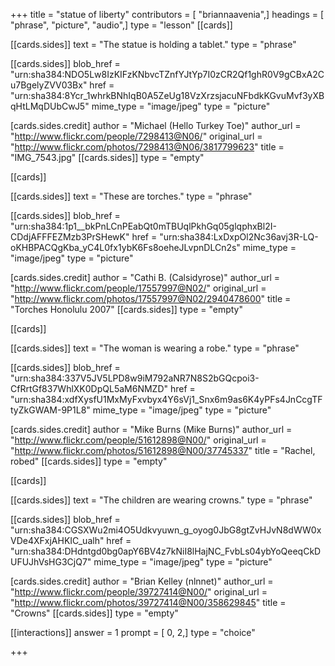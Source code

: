 +++
title = "statue of liberty"
contributors = [ "briannaavenia",]
headings = [ "phrase", "picture", "audio",]
type = "lesson"
[[cards]]

[[cards.sides]]
text = "The statue is holding a tablet."
type = "phrase"

[[cards.sides]]
blob_href = "urn:sha384:NDO5Lw8IzKIFzKNbvcTZnfYJtYp7I0zCR2Qf1ghR0V9gCBxA2Cu7BgelyZVV03Bx"
href = "urn:sha384:8Ycr_1whrkBNhIqB0A5ZeUg18VzXrzsjacuNFbdkKGvuMvf3yXBqHtLMqDUbCwJ5"
mime_type = "image/jpeg"
type = "picture"

[cards.sides.credit]
author = "Michael (Hello Turkey Toe)"
author_url = "http://www.flickr.com/people/7298413@N06/"
original_url = "http://www.flickr.com/photos/7298413@N06/3817799623"
title = "IMG_7543.jpg"
[[cards.sides]]
type = "empty"

[[cards]]

[[cards.sides]]
text = "These are torches."
type = "phrase"

[[cards.sides]]
blob_href = "urn:sha384:1p1__bkPnLCnPEabQt0mTBUqlPkhGq05glqphxBl2I-CDdjAFFFEZMzb3PrSHewK"
href = "urn:sha384:LxDxpOl2Nc36avj3R-LQ-oKHBPACQgKba_yC4L0fx1ybK6Fs8oeheJLvpnDLCn2s"
mime_type = "image/jpeg"
type = "picture"

[cards.sides.credit]
author = "Cathi B. (Calsidyrose)"
author_url = "http://www.flickr.com/people/17557997@N02/"
original_url = "http://www.flickr.com/photos/17557997@N02/2940478600"
title = "Torches Honolulu 2007"
[[cards.sides]]
type = "empty"

[[cards]]

[[cards.sides]]
text = "The woman is wearing a robe."
type = "phrase"

[[cards.sides]]
blob_href = "urn:sha384:337V5JV5LPD8w9iM792aNR7N8S2bGQcpoi3-CfRrtGf837WhlXK0DpQL5aM6NMZD"
href = "urn:sha384:xdfXysfU1MxMyFxvbyx4Y6sVj1_Snx6m9as6K4yPFs4JnCcgTFtyZkGWAM-9P1L8"
mime_type = "image/jpeg"
type = "picture"

[cards.sides.credit]
author = "Mike Burns (Mike Burns)"
author_url = "http://www.flickr.com/people/51612898@N00/"
original_url = "http://www.flickr.com/photos/51612898@N00/37745337"
title = "Rachel, robed"
[[cards.sides]]
type = "empty"

[[cards]]

[[cards.sides]]
text = "The children are wearing crowns."
type = "phrase"

[[cards.sides]]
blob_href = "urn:sha384:CGSXWu2mi4O5Udkvyuwn_g_oyog0JbG8gtZvHJvN8dWW0xVDe4XFxjAHKIC_ualh"
href = "urn:sha384:DHdntgd0bg0apY6BV4z7kNiI8lHajNC_FvbLs04ybYoQeeqCkDUFUJhVsHG3CjQ7"
mime_type = "image/jpeg"
type = "picture"

[cards.sides.credit]
author = "Brian Kelley (nlnnet)"
author_url = "http://www.flickr.com/people/39727414@N00/"
original_url = "http://www.flickr.com/photos/39727414@N00/358629845"
title = "Crowns"
[[cards.sides]]
type = "empty"

[[interactions]]
answer = 1
prompt = [ 0, 2,]
type = "choice"

+++

